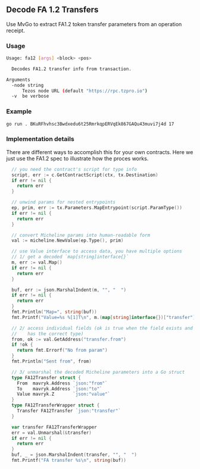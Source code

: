 ## Decode FA 1.2 Transfers

Use MvGo to extract FA1.2 token transfer parameters from an operation receipt. 

### Usage

```sh
Usage: fa12 [args] <block> <pos>

  Decodes FA1.2 transfer info from transaction.

Arguments
  -node string
      Tezos node URL (default "https://rpc.tzpro.io")
  -v  be verbose
```

### Example

```sh
go run . BKuRFhvhsc3Bwdxedu6t25RmrkqpERVqEk867GAQu43muvi7j4d 17
```

### Implementation details

There are different ways to accomplish this for your own contracts. Here we just use the FA1.2 spec to illustrate how the proces works.

```go
  // you need the contract's script for type info
  script, err := c.GetContractScript(ctx, tx.Destination)
  if err != nil {
    return err
  }

  // unwind params for nested entrypoints
  ep, prim, err := tx.Parameters.MapEntrypoint(script.ParamType())
  if err != nil {
    return err
  }

  // convert Micheline params into human-readable form
  val := micheline.NewValue(ep.Type(), prim)

  // use Value interface to access data, you have multiple options
  // 1/ get a decoded `map[string]interface{}`
  m, err := val.Map()
  if err != nil {
    return err
  }

  buf, err := json.MarshalIndent(m, "", "  ")
  if err != nil {
    return err
  }
  fmt.Println("Map=", string(buf))
  fmt.Printf("Value=%s %[1]T\n", m.(map[string]interface{})["transfer"].(map[string]interface{})["value"])

  // 2/ access individual fields (ok is true when the field exists and
  //    has the correct type)
  from, ok := val.GetAddress("transfer.from")
  if !ok {
    return fmt.Errorf("No from param")
  }
  fmt.Println("Sent from", from)

  // 3/ unmarshal the decoded Micheline parameters into a Go struct
  type FA12Transfer struct {
    From  mavryk.Address `json:"from"`
    To    mavryk.Address `json:"to"`
    Value mavryk.Z       `json:"value"`
  }
  type FA12TransferWrapper struct {
    Transfer FA12Transfer `json:"transfer"`
  }

  var transfer FA12TransferWrapper
  err = val.Unmarshal(&transfer)
  if err != nil {
    return err
  }
  buf, _ = json.MarshalIndent(transfer, "", "  ")
  fmt.Printf("FA transfer %s\n", string(buf))
```